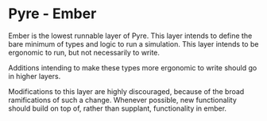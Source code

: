 # Pyre - Ember

Ember is the lowest runnable layer of Pyre.
This layer intends to define the bare minimum of types and logic to run a simulation.
This layer intends to be ergonomic to run, but not necessarily to write.

Additions intending to make these types more ergonomic to write should go in higher layers.

Modifications to this layer are highly discouraged, because of the broad ramifications of such a change.
Whenever possible, new functionality should build on top of, rather than supplant, functionality in ember.
